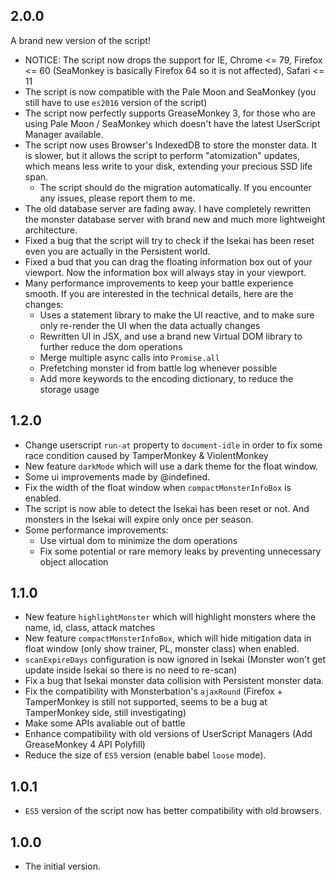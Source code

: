 ## 2.0.0

A brand new version of the script!

- NOTICE: The script now drops the support for IE, Chrome <= 79, Firefox <= 60 (SeaMonkey is basically Firefox 64 so it is not affected), Safari <= 11
- The script is now compatible with the Pale Moon and SeaMonkey (you still have to use `es2016` version of the script)
- The script now perfectly supports GreaseMonkey 3, for those who are using Pale Moon / SeaMonkey which doesn't have the latest UserScript Manager available.
- The script now uses Browser's IndexedDB to store the monster data. It is slower, but it allows the script to perform "atomization" updates, which means less write to your disk, extending your precious SSD life span.
  - The script should do the migration automatically. If you encounter any issues, please report them to me.
- The old database server are fading away. I have completely rewritten the monster database server with brand new and much more lightweight architecture.
- Fixed a bug that the script will try to check if the Isekai has been reset even you are actually in the Persistent world.
- Fixed a bud that you can drag the floating information box out of your viewport. Now the information box will always stay in your viewport.
- Many performance improvements to keep your battle experience smooth. If you are interested in the technical details, here are the changes:
  * Uses a statement library to make the UI reactive, and to make sure only re-render the UI when the data actually changes
  * Rewritten UI in JSX, and use a brand new Virtual DOM library to further reduce the dom operations
  * Merge multiple async calls into `Promise.all`
  * Prefetching monster id from battle log whenever possible
  * Add more keywords to the encoding dictionary, to reduce the storage usage

## 1.2.0

- Change userscript `run-at` property to `document-idle` in order to fix some race condition caused by TamperMonkey & ViolentMonkey
- New feature `darkMode` which will use a dark theme for the float window.
- Some ui improvements made by @indefined.
- Fix the width of the float window when `compactMonsterInfoBox` is enabled.
- The script is now able to detect the Isekai has been reset or not. And monsters in the Isekai will expire only once per season.
- Some performance improvements:
  - Use virtual dom to minimize the dom operations
  - Fix some potential or rare memory leaks by preventing unnecessary object allocation

## 1.1.0

- New feature `highlightMonster` which will highlight monsters where the name, id, class, attack matches
- New feature `compactMonsterInfoBox`, which will hide mitigation data in float window (only show trainer, PL, monster class) when enabled.
- `scanExpireDays` configuration is now ignored in Isekai (Monster won't get update inside Isekai so there is no need to re-scan)
- Fix a bug that Isekai monster data collision with Persistent monster data.
- Fix the compatibility with Monsterbation's `ajaxRound` (Firefox + TamperMonkey is still not supported, seems to be a bug at TamperMonkey side, still investigating)
- Make some APIs avaliable out of battle
- Enhance compatibility with old versions of UserScript Managers (Add GreaseMonkey 4 API Polyfill)
- Reduce the size of `ES5` version (enable babel `loose` mode).

## 1.0.1

- `ES5` version of the script now has better compatibility with old browsers.

## 1.0.0

- The initial version.
